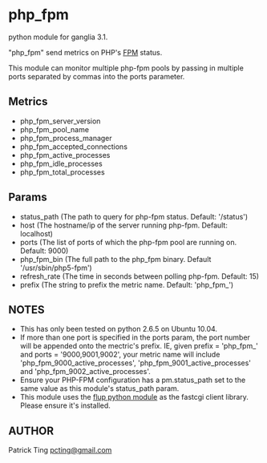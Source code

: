 php_fpm
===============

python module for ganglia 3.1.

"php_fpm" send metrics on PHP's [FPM](http://www.php.net/manual/en/install.fpm.php) status.

This module can monitor multiple php-fpm pools by passing in multiple ports separated by commas into the ports parameter.

## Metrics
 * php_fpm_server_version
 * php_fpm_pool_name
 * php_fpm_process_manager
 * php_fpm_accepted_connections
 * php_fpm_active_processes
 * php_fpm_idle_processes
 * php_fpm_total_processes

## Params
  * status_path (The path to query for php-fpm status. Default: '/status')
  * host (The hostname/ip of the server running php-fpm. Default: localhost)
  * ports (The list of ports of which the php-fpm pool are running on. Default: 9000)
  * php_fpm_bin (The full path to the php_fpm binary. Default '/usr/sbin/php5-fpm')
  * refresh_rate (The time in seconds between polling php-fpm. Default: 15)
  * prefix (The string to prefix the metric name. Default: 'php_fpm_')

## NOTES
 * This has only been tested on python 2.6.5 on Ubuntu 10.04.
 * If more than one port is specified in the ports param, the port number will be appended onto the mectric's prefix. IE, given prefix = 'php_fpm_' and ports = '9000,9001,9002', your metric name will include 'php_fpm_9000_active_processes', 'php_fpm_9001_active_processes' and 'php_fpm_9002_active_processes'.
 * Ensure your PHP-FPM configuration has a pm.status_path set to the same value as this module's status_path param.
 * This module uses the [flup python module](http://pypi.python.org/pypi/flup/1.0) as the fastcgi client library. Please ensure it's installed.

## AUTHOR

Patrick Ting <pcting@gmail.com>

